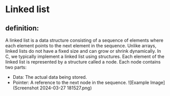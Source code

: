 # Linked list

## definition:
A linked list is a data structure consisting of a sequence of elements where each element points to the next element in the sequence. Unlike arrays, linked lists do not have a fixed size and can grow or shrink dynamically.
In C, we typically implement a linked list using structures. Each element of the linked list is represented by a structure called a node. Each node contains two parts:
- Data: The actual data being stored.
- Pointer: A reference to the next node in the sequence.
![Example Image](Screenshot 2024-03-27 181527.png)

